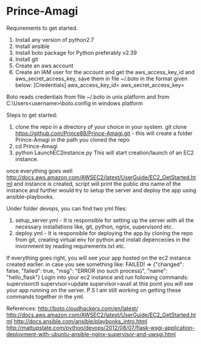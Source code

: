 # Prince-Amagi
Requirements to get started.
1) Install any version of python2.7 
2) Install ansible
3) Install boto package for Python preferably v2.39
4) Install git
5) Create an aws account
6) Create an IAM user for the account and get the aws_access_key_id and aws_secret_access_key, save them in file ~/.boto in the format given below:
[Credentials]
aws_access_key_id=<your access key id>
aws_secret_access_key=<your secret access key>

Boto reads credentials from file ~/.boto in unix platform and from C:\Users\<username>\boto.config in windows platform

Steps to get started:
1) clone the repo in a directory of your choice in your system.
git clone https://github.com/Prince88/Prince-Amagi.git - this will create a folder Prince-Amagi in the path you cloned the repo
2) cd Prince-Amagi
3) python LaunchEC2instance.py
This will start creation/launch of an EC2 instance.

once everything goes well http://docs.aws.amazon.com/AWSEC2/latest/UserGuide/EC2_GetStarted.html
and instance is created, script will print the public dns name of the instance and further would try to setup the server and deploy the app using ansible-playbooks.

Under folder devops, you can find two yml files:
1) setup_server.yml - It is responsible for setting up the server with all the necessary installations like, git, python, ngnix, supervisord etc.
2) deploy.yml - It is responsible for deploying the app by cloning the repo from git, creating virtual env for python and install depencecies in the invornment by reading requirements.txt etc.

If everything goes right, you will see your app hosted on the ec2 instance created earlier.
in case you see something like:
 FAILED! => {"changed": false, "failed": true, "msg": "ERROR (no such process)", "name": "hello_flask"}
 Login into your ec2 instance and run following commands:
 supervisorctl
 supervisor>update
 supervisor>avail
 at this point you will see your app running on the server.
 P.S I am still working on getting these commands together in the yml.
 
 References:
 http://boto.cloudhackers.com/en/latest/
 http://docs.aws.amazon.com/AWSEC2/latest/UserGuide/EC2_GetStarted.html
 http://docs.ansible.com/ansible/playbooks_intro.html
 http://mattupstate.com/python/devops/2012/08/07/flask-wsgi-application-deployment-with-ubuntu-ansible-nginx-supervisor-and-uwsgi.html


